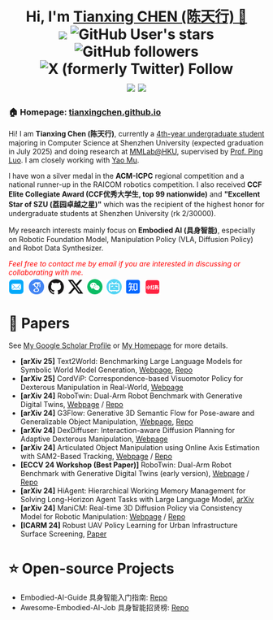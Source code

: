 
<h1 align="center">
  Hi, I'm <a href="https://tianxingchen.github.io/" target="_blank">Tianxing CHEN (陈天行) 👋</a> <br>
	<a href="https://hits.seeyoufarm.com"><img src="https://hits.seeyoufarm.com/api/count/incr/badge.svg?url=https%3A%2F%2Ftianxingchen.github.io&count_bg=%233FDBD2&title_bg=%233D62C7&icon=googlepodcasts.svg&icon_color=%23E9F742&title=Page+Viewers&edge_flat=false"/></a>
	<img alt="GitHub User's stars" src="https://img.shields.io/github/stars/TianxingChen">
	<img alt="GitHub followers" src="https://img.shields.io/github/followers/TianxingChen">
	<img alt="X (formerly Twitter) Follow" src="https://img.shields.io/twitter/follow/MarioChan2002">
<br>
<a href="https://tianxingchen.github.io/" target="_blank" style="margin-top: 10px"><img src="https://tianxingchen.github.io/files/sign.jpg" height="70px" style="margin-bottom:-1px"></a>
<a href="https://tianxingchen.github.io/" target="_blank"><img src="https://tianxingchen.github.io/files/institute/hku-mmlab3.png" height="70px" style="margin-bottom:-1px"></a>
</h1>




<h3>🏠 <b>Homepage</b>: <a href="https://tianxingchen.github.io" target="_blank">tianxingchen.github.io</a></h3>
<p>Hi! I am <strong>Tianxing Chen (陈天行)</strong>, currently a <u>4th-year undergraduate student</u> majoring in Computer Science at Shenzhen University (expected graduation in July 2025) and doing research at <a href="https://mmlab-hku.com/" target="_blank">MMLab@HKU</a>, supervised by <a href="http://luoping.me">Prof. Ping Luo</a>. I am closely working with <a href="yaomarkmu.github.io">Yao Mu</a>.</p>
<div style="magin-top: -10px"></div><p>I have won a silver medal in the <strong>ACM-ICPC</strong> regional competition and a national runner-up in the RAICOM robotics competition. I also received <strong>CCF Elite Collegiate Award (CCF优秀大学生, top 99 nationwide)</strong> and <strong>"Excellent Star of SZU (荔园卓越之星)"</strong> which was the recipient of the highest honor for undergraduate students at Shenzhen University (rk 2/30000).</p>
<div style="magin-top: -10px"></div><p>My research interests mainly focus on <b>Embodied AI (具身智能)</b>, especially on Robotic Foundation Model, Manipulation Policy (VLA, Diffusion Policy) and Robot Data Synthesizer.</p>
<p><i style="color: red; display: inline;">Feel free to contact me by email if you are interested in discussing or collaborating with me.</i></p>

<p  style="margin-top: -10px;">
  <a href="mailto:chentianxing2002@gmail.com" target="_blank"><img src="./files/icon/email.png" height="32px" style="margin-bottom:-4px"></a>&nbsp;
  <a href="https://scholar.google.com/citations?hl=en&user=pvS8MH8AAAAJ&view_op=list_works&gmla=AOAOcb35IyZHtGmmYcpnDrJFmcsHLBXzjnq0ChbL0CXg4-PjM5UXRspLHuzXI4jgPc077WejF7RSsLUULIZ5ugIxcns6FURGdnTSpPi9JhAeKfhLVXsAIauozmPDdYzcku8VruOeRoapXM7nhkTlaNQ&iaan=Tianxing+Chen" target="_blank"><img src="./files/icon/google_scholar.png" height="30px" style="margin-bottom:-3px"></a>&nbsp;
  <a href="https://github.com/tianxingchen" target="_blank"><img src="./files/icon/github_s.jpg" height="30px" style="margin-bottom:-3px"></a>&nbsp;
  <a href="https://twitter.com/MarioChan2002" target="_blank"><img src="./files/icon/X_icon.png" height="30px" style="margin-bottom:-3px"></a>&nbsp;
  <a href="./files/my_wechat.jpg" target="_blank"><img src="./files/icon/wechat.png" height="30px" style="margin-bottom:-3px"></a>&nbsp;
  <a href="https://space.bilibili.com/520068753?spm_id_from=333.1007.0.0" target="_blank"><img src="./files/icon/bilibili.png" height="30px" style="margin-bottom:-3px"></a>&nbsp;
  <a href="https://www.zhihu.com/people/mario-chen-65" target="_blank"><img src="./files/icon/zhihu.png" height="30px" style="margin-bottom:-3px"></a>&nbsp; 
  <a href="https://www.xiaohongshu.com/user/profile/618fe930000000001000afe7" target="_blank"><img src="./files/icon/xiaohongshu.png" height="31px" style="margin-bottom:-4px"></a>
</p>

# 📑 Papers
See [My Google Scholar Profile](https://scholar.google.com/citations?user=pvS8MH8AAAAJ&hl=en) or [My Homepage](https://tianxingchen.github.io) for more details.
* **[arXiv 25]** Text2World: Benchmarking Large Language Models for Symbolic World Model Generation, [Webpage](https://text-to-world.github.io/), [Repo](https://github.com/Aaron617/text2world)
* **[arXiv 25]** CordViP: Correspondence-based Visuomotor Policy for Dexterous Manipulation in Real-World, [Webpage](https://aureleopku.github.io/CordViP)
* **[arXiv 24]** RoboTwin: Dual-Arm Robot Benchmark with Generative Digital Twins, [Webpage](https://robotwin-benchmark.github.io/early-version) / [Repo](https://github.com/TianxingChen/RoboTwin)
* **[arXiv 24]** G3Flow: Generative 3D Semantic Flow for Pose-aware and Generalizable Object Manipulation, [Webpage](https://tianxingchen.github.io/G3Flow/), [Repo](https://github.com/TianxingChen/G3Flow)
* **[arXiv 24]** DexDiffuser: Interaction-aware Diffusion Planning for Adaptive Dexterous Manipulation, [Webpage](https://dexdiffuser.github.io/)
* **[arXiv 24]** Articulated Object Manipulation using Online Axis Estimation with SAM2-Based Tracking, [Webpage](https://hytidel.github.io/video-tracking-for-axis-estimation/) / [Repo](https://github.com/TianxingChen/VideoTracking-For-AxisEst)
* **[ECCV 24 Workshop (Best Paper)]** RoboTwin: Dual-Arm Robot Benchmark with Generative Digital Twins (early version), [Webpage](https://robotwin-benchmark.github.io/early-version) / [Repo](https://github.com/TianxingChen/RoboTwin)
* **[arXiv 24]** HiAgent: Hierarchical Working Memory Management for Solving Long-Horizon Agent Tasks with Large Language Model, [arXiv](https://arxiv.org/abs/2408.09559)
* **[arXiv 24]** ManiCM: Real-time 3D Diffusion Policy via Consistency Model for Robotic Manipulation: [Webpage](https://manicm-fast.github.io/) / [Repo](https://github.com/ManiCM-fast/ManiCM)
* **[ICARM 24]** Robust UAV Policy Learning for Urban Infrastructure Surface Screening, [Paper](https://ieeexplore.ieee.org/abstract/document/10715841/)



# ⭐️ Open-source Projects

* Embodied-AI-Guide 具身智能入门指南: [Repo](https://github.com/TianxingChen/Embodied-AI-Guide)
* Awesome-Embodied-AI-Job 具身智能招贤榜: [Repo](https://github.com/StarCycle/Awesome-Embodied-AI-Job)
